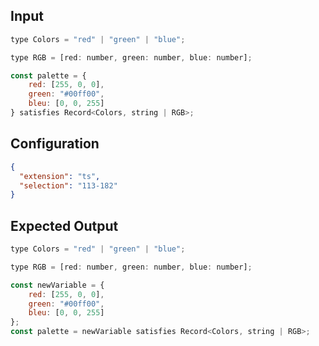
## Input
```javascript input
type Colors = "red" | "green" | "blue";

type RGB = [red: number, green: number, blue: number];

const palette = {
    red: [255, 0, 0],
    green: "#00ff00",
    bleu: [0, 0, 255]
} satisfies Record<Colors, string | RGB>;
```

## Configuration
```json configuration
{
  "extension": "ts",
  "selection": "113-182"
}
```

## Expected Output
```javascript expected output
type Colors = "red" | "green" | "blue";

type RGB = [red: number, green: number, blue: number];

const newVariable = {
    red: [255, 0, 0],
    green: "#00ff00",
    bleu: [0, 0, 255]
};
const palette = newVariable satisfies Record<Colors, string | RGB>;
```
